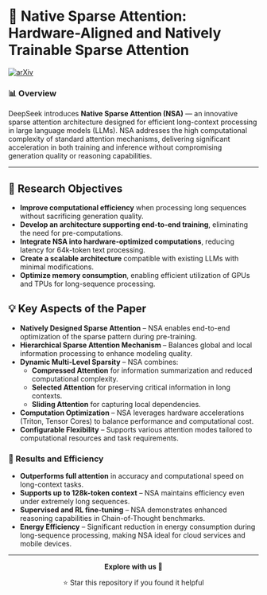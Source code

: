 # 🧠 Native Sparse Attention: Hardware-Aligned and Natively Trainable Sparse Attention

[![arXiv](https://img.shields.io/badge/arXiv-2501.12948-b31b1b.svg  )](https://arxiv.org/pdf/2502.11089  )

### 📊 Overview

DeepSeek introduces **Native Sparse Attention (NSA)** — an innovative sparse attention architecture designed for efficient long-context processing in large language models (LLMs). NSA addresses the high computational complexity of standard attention mechanisms, delivering significant acceleration in both training and inference without compromising generation quality or reasoning capabilities.

---

## 📌 Research Objectives
- **Improve computational efficiency** when processing long sequences without sacrificing generation quality.
- **Develop an architecture supporting end-to-end training**, eliminating the need for pre-computations.
- **Integrate NSA into hardware-optimized computations**, reducing latency for 64k-token text processing.
- **Create a scalable architecture** compatible with existing LLMs with minimal modifications.
- **Optimize memory consumption**, enabling efficient utilization of GPUs and TPUs for long-sequence processing.

## 💡 Key Aspects of the Paper
- **Natively Designed Sparse Attention** – NSA enables end-to-end optimization of the sparse pattern during pre-training.
- **Hierarchical Sparse Attention Mechanism** – Balances global and local information processing to enhance modeling quality.
- **Dynamic Multi-Level Sparsity** – NSA combines:
  - **Compressed Attention** for information summarization and reduced computational complexity.
  - **Selected Attention** for preserving critical information in long contexts.
  - **Sliding Attention** for capturing local dependencies.
- **Computation Optimization** – NSA leverages hardware accelerations (Triton, Tensor Cores) to balance performance and computational cost.
- **Configurable Flexibility** – Supports various attention modes tailored to computational resources and task requirements.

### 🔬 Results and Efficiency
- **Outperforms full attention** in accuracy and computational speed on long-context tasks.
- **Supports up to 128k-token context** – NSA maintains efficiency even under extremely long sequences.
- **Supervised and RL fine-tuning** – NSA demonstrates enhanced reasoning capabilities in Chain-of-Thought benchmarks.
- **Energy Efficiency** – Significant reduction in energy consumption during long-sequence processing, making NSA ideal for cloud services and mobile devices.

---

<div align="center">

**Explore with us 🚀**

⭐ Star this repository if you found it helpful

</div>